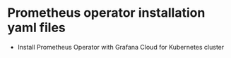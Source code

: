 # Prometheus operator installation yaml files

- Install Prometheus Operator with Grafana Cloud for Kubernetes cluster
